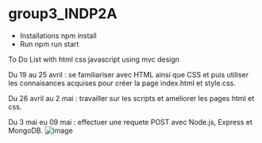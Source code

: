 # group3_INDP2A
- Installations
npm install
- Run
npm run start

To Do List with html css javascript using mvc design

Du 19 au 25 avril :  se familiariser avec  HTML ainsi que CSS et puis utiliser les connaisances acquises pour créer la page index.html et style.css.

Du 26 avril au 2 mai : travailler sur les scripts et ameliorer les pages html et css.

Du 3 mai eu 09 mai : effectuer une requete POST avec Node.js, Express et MongoDB. 
![image](https://user-images.githubusercontent.com/60238378/117661799-bda74980-b196-11eb-8997-a0465af915ba.png)


